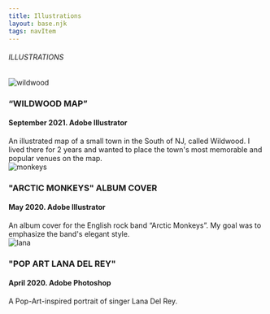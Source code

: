 ```yaml
---
title: Illustrations
layout: base.njk
tags: navItem
---
```

<h6 class="pagename">ILLUSTRATIONS</h6>
<main class="portfolio-page boxes"> 
    <section class="box box1">
      <div class="intro">
        <img src="/images/2WildwoodMAp.jpg" alt="wildwood">
        <h3>“WILDWOOD MAP”</h3>
        <h4>September 2021. Adobe Illustrator</h4>
        <p1>An illustrated map of a small town in the South of NJ, called Wildwood. I lived there for 2 years and wanted to place the town's most memorable and popular venues on the map. </p1>
        </div>
          </section>
<section class="box box2">
      <div class="intro">
        <img src="/images/4ViktoriiaBryzhatovaMMA100CD.jpg" alt="monkeys">
        <h3>"ARCTIC MONKEYS" ALBUM COVER </h3>
        <h4>May 2020. Adobe Illustrator</h4>
        <p2>An album cover for the English rock band “Arctic Monkeys”. My goal was to emphasize the band's elegant style.  </p2>
        </div>
</section>
<section class="box box3">
  <div class="intro">
    <img src="/images/3MIDterm.jpg" alt="lana">
    <h3>"POP ART LANA DEL REY" </h3>
    <h4>April 2020. Adobe Photoshop </h4>
    <p2>A  Pop-Art-inspired portrait of singer Lana Del Rey.  </p2>
    </div>
</section>
  </main>